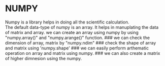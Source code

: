# NUMPY
<p> Numpy is a library helps in doing all the scientific calculation. <br/>
The default data-type of numpy is an array. 
It helps in manuplating the data of matrix and array.
we can create an array using numpy by using "numpy.array()" and "numpy.arange()" function.
### we can check the dimension of array, matrix by "numpy.ndim"
### check the shape of array and matrix using 'numpy.shape'
### we can easily perform arthematic operation on array and matrix using numpy.
### we can also create a matrix of higher dimnesion using the numpy.
  </p>
